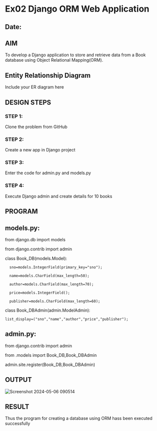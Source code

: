 # Ex02 Django ORM Web Application
## Date: 

## AIM
To develop a Django application to store and retrieve data from a Book database using Object Relational Mapping(ORM).

## Entity Relationship Diagram

Include your ER diagram here

## DESIGN STEPS

### STEP 1:
Clone the problem from GitHub

### STEP 2:
Create a new app in Django project

### STEP 3:
Enter the code for admin.py and models.py

### STEP 4:
Execute Django admin and create details for 10 books

## PROGRAM
## models.py:
from django.db import models

from django.contrib import admin

class Book_DB(models.Model):

      sno=models.IntegerField(primary_key="sno");
      
      name=models.CharField(max_length=50);
      
      author=models.CharField(max_length=70);
      
      price=models.IntegerField();
      
      publisher=models.CharField(max_length=60);


class Book_DBAdmin(admin.ModelAdmin):

    list_display=("sno","name","author","price","publisher");

## admin.py:
from django.contrib import admin

from .models import Book_DB,Book_DBAdmin

admin.site.register(Book_DB,Book_DBAdmin)

## OUTPUT

 ![Screenshot 2024-05-06 090514](https://github.com/dr-pvijayan/ORM/assets/147139861/b543a889-f9f3-4a32-8899-3da4f120773b)


## RESULT
Thus the program for creating a database using ORM hass been executed successfully
